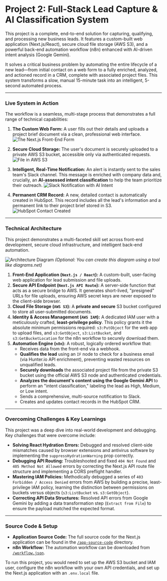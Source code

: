 # Project 2: Full-Stack Lead Capture & AI Classification System

This project is a complete, end-to-end solution for capturing, qualifying, and processing new business leads. It features a custom-built web application (Next.js/React), secure cloud file storage (AWS S3), and a powerful back-end automation workflow (n8n) enhanced with AI-driven intent analysis (Google Gemini).

It solves a critical business problem by automating the entire lifecycle of a new lead—from initial contact on a web form to a fully enriched, analyzed, and actioned record in a CRM, complete with associated project files. This system transforms a slow, manual 15-minute task into an intelligent, 5-second automated process.

---

### **Live System in Action**

The workflow is a seamless, multi-stage process that demonstrates a full range of technical capabilities:

1.  **The Custom Web Form:** A user fills out their details and uploads a project brief document via a clean, professional web interface.
    ![The Next.js Front-End Form](assets/app-form-success.png)

2.  **Secure Cloud Storage:** The user's document is securely uploaded to a private AWS S3 bucket, accessible only via authenticated requests.
    ![File in AWS S3](assets/s3-upload-success.png)

3.  **Intelligent, Real-Time Notification:** An alert is instantly sent to the sales team's Slack channel. This message is enriched with company data and, crucially, an **AI-assessed intent classification** to help the team prioritize their outreach.
    ![Slack Notification with AI Intent](assets/slack-notification-success.png)

4.  **Permanent CRM Record:** A new, detailed contact is automatically created in HubSpot. This record includes all the lead's information and a permanent link to their project brief stored in S3.
    ![HubSpot Contact Created](assets/hubspot-contact-success.png)

---

### **Technical Architecture**

This project demonstrates a multi-faceted skill set across front-end development, secure cloud infrastructure, and intelligent back-end automation.

![Architecture Diagram](assets/architecture-diagram.png) *(Optional: You can create this diagram using a tool like diagrams.net)*

1.  **Front-End Application (`Next.js / React`):** A custom-built, user-facing web application for lead submission and file uploads.
2.  **Secure API Endpoint (`Next.js API Route`):** A server-side function that acts as a secure bridge to AWS. It generates short-lived, "presigned" URLs for file uploads, ensuring AWS secret keys are never exposed to the client-side browser.
3.  **Cloud File Storage (`AWS S3`):** A **private and secure** S3 bucket configured to store all user-submitted documents.
4.  **Identity & Access Management (`AWS IAM`):** A dedicated IAM user with a meticulously crafted, **least-privilege policy**. This policy grants it the absolute minimum permissions required: `s3:PutObject` for the web app to upload files, and `s3:GetObject`, `s3:ListBucket`, and `s3:GetBucketLocation` for the n8n workflow to securely download them.
5.  **Automation Engine (`n8n`):** A robust, logically ordered workflow that:
    *   Receives data from the front-end via a webhook.
    *   **Qualifies the lead** using an `IF` node to check for a business email (via Hunter.io API enrichment), preventing wasted resources on unqualified leads.
    *   **Securely downloads** the associated project file from the private S3 bucket using the official AWS S3 node and authenticated credentials.
    *   **Analyzes the document's content using the Google Gemini API** to perform an "intent classification," labeling the lead as High, Medium, or Low intent.
    *   Sends a comprehensive, multi-source notification to Slack.
    *   Creates and updates contact records in the HubSpot CRM.

---

### **Overcoming Challenges & Key Learnings**

This project was a deep dive into real-world development and debugging. Key challenges that were overcome include:
*   **Solving React Hydration Errors:** Debugged and resolved client-side mismatches caused by browser extensions and antivirus software by implementing the `suppressHydrationWarning` prop correctly.
*   **Debugging API Routing:** Troubleshooted and fixed `404 Not Found` and `405 Method Not Allowed` errors by correcting the Next.js API route file structure and implementing a CORS preflight handler.
*   **Mastering IAM Policies:** Methodically debugged a series of `403 Forbidden / Access Denied` errors from AWS by building a precise, least-privilege IAM policy, learning the distinction between permissions on buckets versus objects (`s3:ListBucket` vs. `s3:GetObject`).
*   **Correcting API Data Structures:** Resolved API errors from Google Gemini by adding a data transformation step (`Extract from File`) to ensure the payload matched the expected format.

---

### **Source Code & Setup**

*   **Application Source Code:** The full source code for the Next.js application can be found in the [`/app-source-code`](./app-source-code) directory.
*   **n8n Workflow:** The automation workflow can be downloaded from [`/workflow.json`](./workflow.json).

To run this project, you would need to set up the AWS S3 bucket and IAM user, configure the n8n workflow with your own API credentials, and set up the Next.js application with an `.env.local` file.
